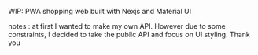WIP: PWA shopping web built with Nexjs and Material UI

notes : at first I wanted to make my own API. However due to some constraints, I decided to take the public API and focus on UI styling. Thank you
